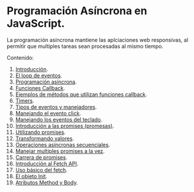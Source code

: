 # Programación Asíncrona en JavaScript.

La programación asíncrona mantiene las aplciaciones web responsivas, al permitir que multiples tareas sean procesadas al mismo tiempo.

Contenido:

1. [Introducción](notes/001.md).
2. [El loop de eventos](notes/002.md).
3. [Programación asíncrona](notes/003.md).
4. [Funciones Callback](notes/004.md).
5. [Ejemplos de métodos que utilizan funciones callback](notes/005.md).
6. [Timers](notes/006.md).
7. [Tipos de eventos y manejadores](notes/007.md).
8. [Manejando el evento click](notes/008.md).
9. [Manejando los eventos del teclado](notes/009.md).
10. [Introducción a las promises (promesas)](notes/010.md).
11. [Utilizando promises](notes/011.md).
12. [Transformando valores](notes/012.md).
13. [Operaciones asíncronas secuenciales](notes/013.md).
14. [Manejar multiples promises a la vez](notes/014.md).
15. [Carrera de promises](notes/015.md).
16. [Introducción al Fetch API](notes/016.md).
17. [Uso básico del fetch](notes/017.md).
18. [El objeto Init](notes/018.md).
19. [Atributos Method y Body](notes/019.md).
